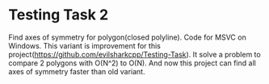 # Testing Task 2

 Find axes of symmetry for polygon(closed polyline).
 Code for MSVC on Windows.
 This variant is improvement for this project(https://github.com/evilsharkcpp/Testing-Task).
 It solve a problem to compare 2 polygons with O(N^2) to O(N). And now this project can find all
 axes of symmetry faster than old variant.
